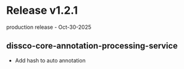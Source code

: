 # Release v1.2.1
production release - Oct-30-2025

## dissco-core-annotation-processing-service
* Add hash to auto annotation

